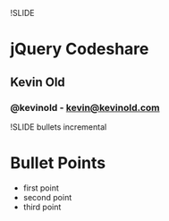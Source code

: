 !SLIDE 
# jQuery Codeshare #
## Kevin Old ##
### @kevinold - kevin@kevinold.com ###

!SLIDE bullets incremental
# Bullet Points #

* first point
* second point
* third point

